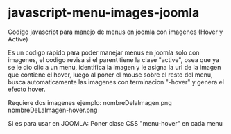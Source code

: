 # javascript-menu-images-joomla
Codigo javascript para manejo de menus en joomla con imagenes (Hover y Active)

Es un codigo rápido para poder manejar menus en joomla solo con imagenes, el codigo revisa si el parent tiene la clase "active", osea que ya se le dio clic a un menu, identifica la imagen y le asigna la url de la imagen que contiene el hover, luego al poner el mouse sobre el resto del menu, busca automaticamente las imagenes con terminacion "-hover" y genera el efecto hover.

Requiere dos imagenes ejemplo:
nombreDelaImagen.png
nombreDeLaImagen-hover.png

Si es para usar en JOOMLA:
Poner clase CSS "menu-hover" en cada menu
